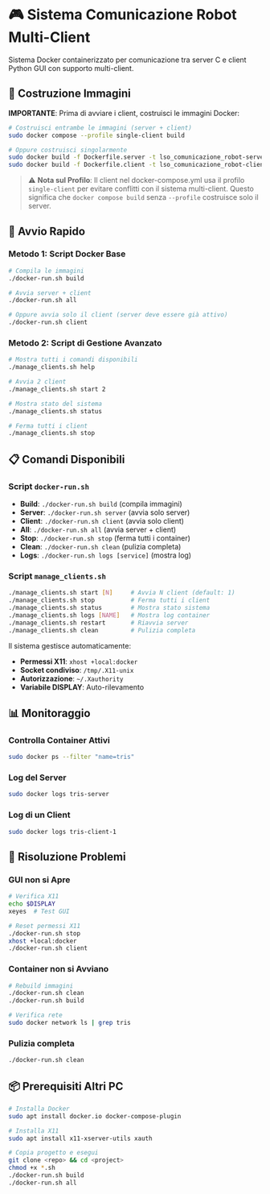 # 🎮 Sistema Comunicazione Robot Multi-Client

Sistema Docker containerizzato per comunicazione tra server C e client Python GUI con supporto multi-client.

## 🔨 Costruzione Immagini

**IMPORTANTE**: Prima di avviare i client, costruisci le immagini Docker:

```bash
# Costruisci entrambe le immagini (server + client)
sudo docker compose --profile single-client build

# Oppure costruisci singolarmente
sudo docker build -f Dockerfile.server -t lso_comunicazione_robot-server .
sudo docker build -f Dockerfile.client -t lso_comunicazione_robot-client .
```

> ⚠️ **Nota sul Profilo**: Il client nel docker-compose.yml usa il profilo `single-client` per evitare conflitti con il sistema multi-client. Questo significa che `docker compose build` senza `--profile` costruisce solo il server.

## 🚀 Avvio Rapido

### Metodo 1: Script Docker Base
```bash
# Compila le immagini
./docker-run.sh build

# Avvia server + client
./docker-run.sh all

# Oppure avvia solo il client (server deve essere già attivo)
./docker-run.sh client
```

### Metodo 2: Script di Gestione Avanzato
```bash
# Mostra tutti i comandi disponibili
./manage_clients.sh help

# Avvia 2 client
./manage_clients.sh start 2

# Mostra stato del sistema
./manage_clients.sh status

# Ferma tutti i client
./manage_clients.sh stop
```

## 📋 Comandi Disponibili

### Script `docker-run.sh`
- **Build**: `./docker-run.sh build` (compila immagini)
- **Server**: `./docker-run.sh server` (avvia solo server)
- **Client**: `./docker-run.sh client` (avvia solo client)
- **All**: `./docker-run.sh all` (avvia server + client)
- **Stop**: `./docker-run.sh stop` (ferma tutti i container)
- **Clean**: `./docker-run.sh clean` (pulizia completa)
- **Logs**: `./docker-run.sh logs [service]` (mostra log)

### Script `manage_clients.sh`
```bash
./manage_clients.sh start [N]     # Avvia N client (default: 1)
./manage_clients.sh stop          # Ferma tutti i client
./manage_clients.sh status        # Mostra stato sistema
./manage_clients.sh logs [NAME]   # Mostra log container
./manage_clients.sh restart       # Riavvia server
./manage_clients.sh clean         # Pulizia completa
```



Il sistema gestisce automaticamente:
- **Permessi X11**: `xhost +local:docker`
- **Socket condiviso**: `/tmp/.X11-unix`
- **Autorizzazione**: `~/.Xauthority`
- **Variabile DISPLAY**: Auto-rilevamento

## 📊 Monitoraggio

### Controlla Container Attivi
```bash
sudo docker ps --filter "name=tris"
```

### Log del Server
```bash
sudo docker logs tris-server
```

### Log di un Client
```bash
sudo docker logs tris-client-1
```

## 🐛 Risoluzione Problemi

### GUI non si Apre
```bash
# Verifica X11
echo $DISPLAY
xeyes  # Test GUI

# Reset permessi X11
./docker-run.sh stop
xhost +local:docker
./docker-run.sh client
```

### Container non si Avviano
```bash
# Rebuild immagini
./docker-run.sh clean
./docker-run.sh build

# Verifica rete
sudo docker network ls | grep tris
```

### Pulizia completa
```bash
./docker-run.sh clean
```



## 📦 Prerequisiti Altri PC

```bash
# Installa Docker
sudo apt install docker.io docker-compose-plugin

# Installa X11
sudo apt install x11-xserver-utils xauth

# Copia progetto e esegui
git clone <repo> && cd <project>
chmod +x *.sh
./docker-run.sh build
./docker-run.sh all
```
